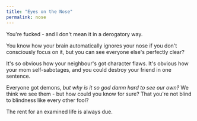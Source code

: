 ```yaml
---
title: "Eyes on the Nose"
permalink: nose
---
```


You're fucked - and I don't mean it in a derogatory way.

You know how your brain automatically ignores your nose if you don't consciously focus on it, but you can see everyone else's perfectly clear?

It's so obvious how your neighbour's got character flaws. It's obvious how your mom self-sabotages, and you could destroy your friend in one sentence.

Everyone got demons, *but why is it so god damn hard to see our own?* We think we see them - but how could you know for sure? That you're not blind to blindness like every other fool?

The rent for an examined life is always due.
